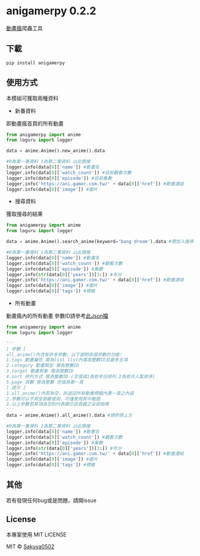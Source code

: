 # anigamerpy 0.2.2
[動畫瘋](https://ani.gamer.com.tw/)爬蟲工具

## 下載
```
pip install anigamerpy
```

## 使用方式
本模組可獲取兩種資料

* 新番資料

即動畫瘋首頁的所有動畫
```python
from anigamerpy import anime
from loguru import logger

data = anime.Anime().new_anime().data

#0為第一筆資料 1為第二筆資料 以此類推
logger.info(data[0]['name']) #動畫名
logger.info(data[0]['watch_count']) #目前觀看次數
logger.info(data[0]['episode']) #目前集數
logger.info('https://ani.gamer.com.tw/' + data[0]['href']) #動畫連結
logger.info(data[0]['image']) #圖片
```

* 搜尋資料

獲取搜尋的結果
```python
from anigamerpy import anime
from loguru import logger

data = anime.Anime().search_anime(keyword='bang dream').data #需加入搜尋關鍵字 請使用字串來搜尋

#0為第一筆資料 1為第二筆資料 以此類推
logger.info(data[0]['name']) #動畫名
logger.info(data[0]['watch_count']) #觀看次數
logger.info(data[0]['episode']) #集數
logger.info(str(data[0]['years'])[3:]) #年分
logger.info('https://ani.gamer.com.tw/' + data[0]['href']) #動畫連結
logger.info(data[0]['image']) #圖片
logger.info(data[0]['tags']) #標籤
```

* 所有動畫

動畫瘋內的所有動畫
參數ID請參考[此Json檔](https://raw.githubusercontent.com/Sakuya0502/anigamerpy/refs/heads/main/anigamerpy/json/allanime_data.json)
```python
from anigamerpy import anime
from loguru import logger

'''
[ 參數 ]
all_anime()內含有許多參數，以下說明各個參數的功能:
1.tags 動畫屬性 需為list list內需為整數ID且最多五項
2.category 動畫類型 需為整數ID
3.target 動畫對象 需為整數ID
4.sort 排列方式 需為整數ID (空值或1為依年份排列 2為依月人氣排序)
5.page 頁數 需為整數 空值為第一頁
[ 提示 ]
1.all_anime()內若為空，則返回所有動畫標籤內第一頁之內容
2.參數可以不用全部都使用，可僅使用其中幾個
3.以上參數若某項為空則代表顯示該頁籤之全部結果
'''
data = anime.Anime().all_anime().data #請參照上方

#0為第一筆資料 1為第二筆資料 以此類推
logger.info(data[0]['name']) #動畫名
logger.info(data[0]['watch_count']) #觀看次數
logger.info(data[0]['episode']) #集數
logger.info(str(data[0]['years'])[3:]) #年分
logger.info('https://ani.gamer.com.tw/' + data[0]['href']) #動畫連結
logger.info(data[0]['image']) #圖片
logger.info(data[0]['tags']) #標籤
```

## 其他
若有發現任何bug或是問題，請開issue

## License
本專案使用 MIT LICENSE

MIT © [Sakuya0502](https://github.com/Sakuya0502/anigamerpy/blob/main/LICENSE)
